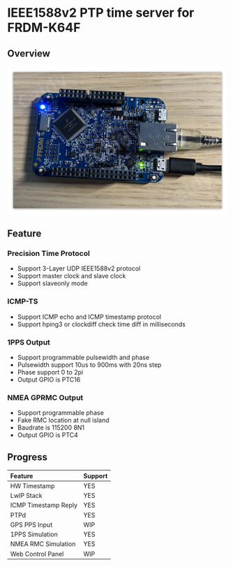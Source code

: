 # IEEE1588v2 PTP time server for FRDM-K64F

## Overview

![logo](docs/images/K64F.png)

## Feature

### Precision Time Protocol

* Support 3-Layer UDP IEEE1588v2 protocol
* Support master clock and slave clock
* Support slaveonly mode

### ICMP-TS

* Support ICMP echo and ICMP timestamp protocol
* Support hping3 or clockdiff check time diff in milliseconds

### 1PPS Output

* Support programmable pulsewidth and phase
* Pulsewidth support 10us to 900ms with 20ns step
* Phase support 0 to 2pi
* Output GPIO is PTC16

### NMEA GPRMC Output

* Support programmable phase
* Fake RMC location at null island
* Baudrate is 115200 8N1
* Output GPIO is PTC4

## Progress

| Feature | Support |
|:--------|:-------|
| HW Timestamp | YES |
| LwIP Stack | YES |
| ICMP Timestamp Reply | YES |
| PTPd | YES |
| GPS PPS Input | WIP |
| 1PPS Simulation | YES |
| NMEA RMC Simulation | YES |
| Web Control Panel | WIP |
